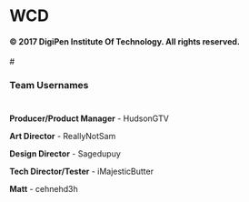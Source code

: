 # WCD

<h4>© 2017 DigiPen Institute Of Technology. All rights reserved.</h4>


#<h3>Team Usernames</h3>
#
<b>Producer/Product Manager</b> - HudsonGTV

<b>Art Director</b> - ReallyNotSam

<b>Design Director</b> - Sagedupuy

<b>Tech Director/Tester</b> - iMajesticButter

<b>Matt</b> - cehnehd3h
